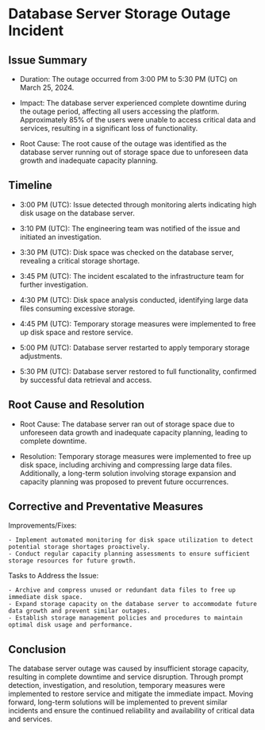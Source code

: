 # Database Server Storage Outage Incident
## Issue Summary
- Duration: The outage occurred from 3:00 PM to 5:30 PM (UTC) on March 25, 2024.

- Impact: The database server experienced complete downtime during the outage period, affecting all users accessing the platform. Approximately 85% of the users were unable to access critical data and services, resulting in a significant loss of functionality.

- Root Cause: The root cause of the outage was identified as the database server running out of storage space due to unforeseen data growth and inadequate capacity planning.

## Timeline
- 3:00 PM (UTC): Issue detected through monitoring alerts indicating high disk usage on the database server.

- 3:10 PM (UTC): The engineering team was notified of the issue and initiated an investigation.

- 3:30 PM (UTC): Disk space was checked on the database server, revealing a critical storage shortage.

- 3:45 PM (UTC): The incident escalated to the infrastructure team for further investigation.

- 4:30 PM (UTC): Disk space analysis conducted, identifying large data files consuming excessive storage.

- 4:45 PM (UTC): Temporary storage measures were implemented to free up disk space and restore service.

- 5:00 PM (UTC): Database server restarted to apply temporary storage adjustments.

- 5:30 PM (UTC): Database server restored to full functionality, confirmed by successful data retrieval and access.

## Root Cause and Resolution
- Root Cause: The database server ran out of storage space due to unforeseen data growth and inadequate capacity planning, leading to complete downtime.

- Resolution: Temporary storage measures were implemented to free up disk space, including archiving and compressing large data files. Additionally, a long-term solution involving storage expansion and capacity planning was proposed to prevent future occurrences.

## Corrective and Preventative Measures
Improvements/Fixes:

    - Implement automated monitoring for disk space utilization to detect potential storage shortages proactively.
    - Conduct regular capacity planning assessments to ensure sufficient storage resources for future growth.

Tasks to Address the Issue:
        
    - Archive and compress unused or redundant data files to free up immediate disk space.
    - Expand storage capacity on the database server to accommodate future data growth and prevent similar outages.
    - Establish storage management policies and procedures to maintain optimal disk usage and performance.

## Conclusion
The database server outage was caused by insufficient storage capacity, resulting in complete downtime and service disruption. Through prompt detection, investigation, and resolution, temporary measures were implemented to restore service and mitigate the immediate impact. Moving forward, long-term solutions will be implemented to prevent similar incidents and ensure the continued reliability and availability of critical data and services.
